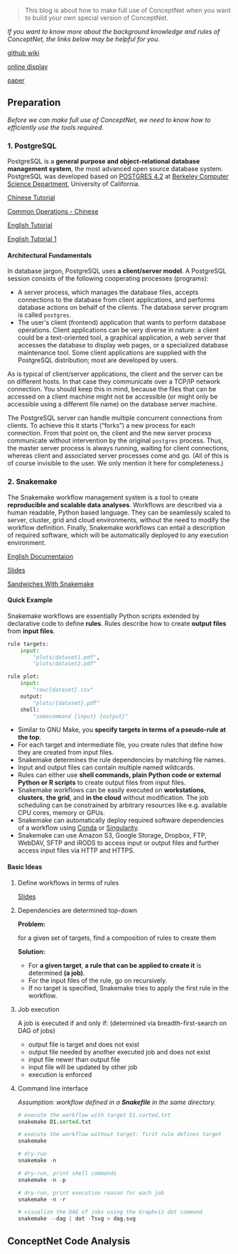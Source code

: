 > This blog is about how to make full use of ConceptNet when you want to build your own special version of ConceptNet.

*If you want to know more about the background knowledge and rules of ConceptNet, the links below may be helpful for you.*

[github wiki](https://github.com/commonsense/conceptnet5/wiki)

[online display](http://conceptnet.io)

[paper](http://alumni.media.mit.edu/~hugo/publications/papers/BTTJ-ConceptNet.pdf)

## Preparation

*Before we can make full use of ConceptNet, we need to know how to efficiently use the tools required.*

### 1. PostgreSQL

PostgreSQL is a **general purpose and object-relational database management system**, the most advanced open source database system. PostgreSQL was developed based on [POSTGRES 4.2](http://db.cs.berkeley.edu/postgres.html) at [Berkeley Computer Science Department](http://www.cs.berkeley.edu/), University of California.

[Chinese Tutorial](http://www.postgres.cn/docs/9.6/index.html)

[Common Operations - Chinese](http://www.cnblogs.com/kaituorensheng/p/4667160.html#_label26)

[English Tutorial](http://www.postgresqltutorial.com)

[English Tutorial 1](https://www.postgresql.org/docs/current/static/tutorial.html)

#### Architectural Fundamentals

In database jargon, PostgreSQL uses **a client/server model**. A PostgreSQL session consists of the following cooperating processes (programs):

- A server process, which manages the database files, accepts connections to the database from client applications, and performs database actions on behalf of the clients. The database server program is called `postgres`. 
- The user's client (frontend) application that wants to perform database operations. Client applications can be very diverse in nature: a client could be a text-oriented tool, a graphical application, a web server that accesses the database to display web pages, or a specialized database maintenance tool. Some client applications are supplied with the PostgreSQL distribution; most are developed by users.

As is typical of client/server applications, the client and the server can be on different hosts. In that case they communicate over a TCP/IP network connection. You should keep this in mind, because the files that can be accessed on a client machine might not be accessible (or might only be accessible using a different file name) on the database server machine.

The PostgreSQL server can handle multiple concurrent connections from clients. To achieve this it starts (“forks”) a new process for each connection. From that point on, the client and the new server process communicate without intervention by the original `postgres` process. Thus, the master server process is always running, waiting for client connections, whereas client and associated server processes come and go. (All of this is of course invisible to the user. We only mention it here for completeness.)



### 2. Snakemake

The Snakemake workflow management system is a tool to create **reproducible and scalable data analyses**. Workflows are described via a human readable, Python based language. They can be seamlessly scaled to server, cluster, grid and cloud environments, without the need to modify the workflow definition. Finally, Snakemake workflows can entail a description of required software, which will be automatically deployed to any execution environment.

[English Documentaion](http://snakemake.readthedocs.io/en/latest/)

[Slides](http://slides.com/johanneskoester/snakemake-tutorial-2016#/)

[Sandwiches With Snakemake](https://github.com/leipzig/SandwichesWithSnakemake)

#### Quick Example

Snakemake workflows are essentially Python scripts extended by declarative code to define **rules**. Rules describe how to create **output files** from **input files**.

```python
rule targets:
    input:
        "plots/dataset1.pdf",
        "plots/dataset2.pdf"

rule plot:
    input:
        "raw/{dataset}.csv"
    output:
        "plots/{dataset}.pdf"
    shell:
        "somecommand {input} {output}"
```

- Similar to GNU Make, you **specify targets in terms of a pseudo-rule at the top**.
- For each target and intermediate file, you create rules that define how they are created from input files.
- Snakemake determines the rule dependencies by matching file names.
- Input and output files can contain multiple named wildcards.
- Rules can either use **shell commands, plain Python code or external Python or R scripts** to create output files from input files.
- Snakemake workflows can be easily executed on **workstations**, **clusters**, **the grid**, and **in the cloud** without modification. The job scheduling can be constrained by arbitrary resources like e.g. available CPU cores, memory or GPUs.
- Snakemake can automatically deploy required software dependencies of a workflow using [Conda](https://conda.io/) or [Singularity](http://singularity.lbl.gov/).
- Snakemake can use Amazon S3, Google Storage, Dropbox, FTP, WebDAV, SFTP and iRODS to access input or output files and further access input files via HTTP and HTTPS.

#### Basic Ideas

1. Define workflows in terms of rules

   [Slides](http://slides.com/johanneskoester/snakemake-tutorial-2016#/)

2. Dependencies are determined top-down

   **Problem:** 

   for a given set of targets, find a composition of rules to create them

   **Solution:**

   * For **a given target**, **a rule that can be applied to create it** is determined **(a job)**.
   * For the input files of the rule, go on recursively.
   * If no target is specified, Snakemake tries to apply the first rule in the workflow.

3. Job execution

   A job is executed if and only if: (determined via breadth-first-search on DAG of jobs)

   * output file is target and does not exist
   * output file needed by another executed job and does not exist
   * input file newer than output file
   * input file will be updated by other job
   * execution is enforced

4. Command line interface

   *Assumption: workflow defined in a **Snakefile** in the same directory.*

   ```python
   # execute the workflow with target D1.sorted.txt
   snakemake D1.sorted.txt

   # execute the workflow without target: first rule defines target
   snakemake

   # dry-run
   snakemake -n

   # dry-run, print shell commands
   snakemake -n -p

   # dry-run, print execution reason for each job
   snakemake -n -r

   # visualize the DAG of jobs using the Graphviz dot command
   snakemake --dag | dot -Tsvg > dag.svg
   ```

## ConceptNet Code Analysis

